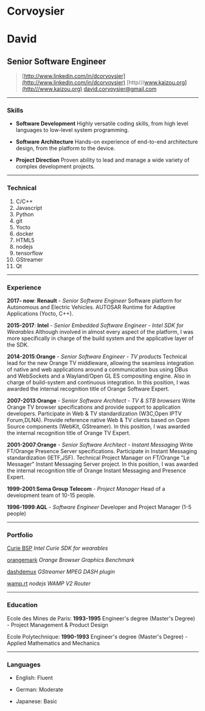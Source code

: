 # Corvoysier
# David
## Senior Software Engineer

>[http://www.linkedin.com/in/dcorvoysier](http://www.linkedin.com/in/dcorvoysier)
>[http///www.kaizou.org](http///www.kaizou.org)
>[david.corvoysier@gmail.com](david.corvoysier@gmail.com)

------
### Skills

* **Software Development**
  Highly versatile coding skills, from high level languages to low-level system programming.

* **Software Architecture**
  Hands-on experience of end-to-end architecture design, from the platform to the device.

* **Project Direction**
  Proven ability to lead and manage a wide variety of complex development projects.

------
### Technical

1. C/C++
1. Javascript
1. Python
1. git
1. Yocto
1. docker
1. HTML5
1. nodejs
1. tensorflow
1. GStreamer
1. Qt

------

### Experience

__2017- now__: **Renault** - *Senior Software Engineer*
  Software platform for Autonomous and Electric Vehicles. AUTOSAR Runtime for Adaptive Applications (Yocto, C++).

__2015-2017__: **Intel** - *Senior Embedded Software Engineer - Intel SDK for Wearables*
  Although involved in almost every aspect of the platform, I was more specifically in charge of the build system and the applicative layer of the SDK.

__2014-2015__:**Orange** - *Senior Software Engineer - TV products*
  Technical lead for the new Orange TV middleware, allowing the seamless integration of native and web applications around a communication bus using DBus and WebSockets and a Wayland/Open GL ES compositing engine. Also in charge of build-system and continuous integration.
  In this position, I was awarded the internal recognition title of Orange Software Expert.

__2007-2013__:**Orange** - *Senior Software Architect - TV & STB browsers*
  Write Orange TV browser specifications and provide support to application developers. Participate in Web & TV standardization (W3C,Open IPTV Forum,DLNA).
  Provide reference native Web & TV clients based on Open Source components (WebKit, GStreamer).
  In this position, I was awarded the internal recognition title of Orange TV Expert.

__2001-2007__:**Orange** - *Senior Software Architect - Instant Messaging*
  Write FT/Orange Presence Server specifications.
  Participate in Instant Messaging standardization (IETF,JSF).
  Technical Project Manager on FT/Orange "Le Messager" Instant Messaging Server project.
  In this position, I was awarded the internal recognition title of Orange Instant Messaging and Presence Expert.

__1999-2001__:**Sema Group Telecom** - *Project Manager*
  Head of a development team of 10-15 people.

__1996-1999__:**AQL** - *Software Engineer*
  Developer and Project Manager (1-5 people)

---

### Portfolio

[Curie BSP](https://github.com/CurieBSP)
  *Intel Curie SDK for wearables*

[orangemark](http://orange-opensource.github.io/orangemark/)
  *Orange Browser Graphics Benchmark*

[dashdemux](https://github.com/Orange-OpenSource/gstdashdemux)
  *GStreamer MPEG DASH plugin*

[wamp.rt](https://www.npmjs.org/package/wamp.rt)
  *nodejs WAMP V2 Router*  

---

### Education

Ecole des Mines de Paris:  __1993-1995__
  Engineer's degree (Master's Degree) - Project Management & Product Design

Ecole Polytechnique: __1990-1993__
  Engineer's degree (Master's Degree) - Applied Mathematics and Mechanics

---

### Languages

* English: Fluent

* German: Moderate

* Japanese: Basic

